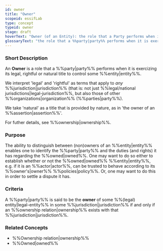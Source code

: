 ```yaml
---
id: owner
title: "Owner"
scopeid: essifLab
type: concept
typeid: owner
stage: draft
hoverText: "Owner (of an Entity): the role that a Party performs when it is exercizing its legal, rightful or natural title to control that Entity."
glossaryText: "the role that a %%party|party%% performs when it is exercizing its legal, rightful or natural title to control that %%entity|entity%%."
---
```


### Short Description
<!--REQUIRED--in 1-3 sentences that describe the concept to a layperson with reasonable accuracy.-->
An **Owner** is a role that a %%party|party%% performs when it is exercizing its legal, rightful or natural title to control some %%entity|entity%%. 

We interpret 'legal' and 'rightful' as terms that apply to _any_ %%jurisdiction|jurisdiction%% (that is: not just %%legal/national jurisdictions|legal-jurisdiction%%, but also those of other %%organizations|organization%% (%%parties|party%%).

We take 'natural' as a title that is provided by nature, as in 'the owner of an %%assertion|assertion%%'.

For futher details, see %%ownership|ownership%%.

### Purpose
The ability to distinguish between (non)owners of an %%entity|entity%% enables one to identify the %%party|party%% and the duties (and rights) it has regarding the %%owned|owned%%. One may want to do so either to establish whether or not the %%owned|owned%% %%entity|entity%%, e.g. if it is an %%actor|actor%%, can be trusted to behave according to its %%owner's|owner%% %%policies|policy%%. Or, one may want to do this in order to settle a dispute it has.

### Criteria
A %%party|party%% is said to be the **owner** of some %%(legal) entity|legal-entity%% in some %%jurisdiction|jurisdiction%% if and only if an %%ownership relation|ownership%% exists with that %%jurisdiction|jurisdiction%%.

### Related Concepts
- %%Ownership relation|ownership%%
- %%Owned|owned%%
